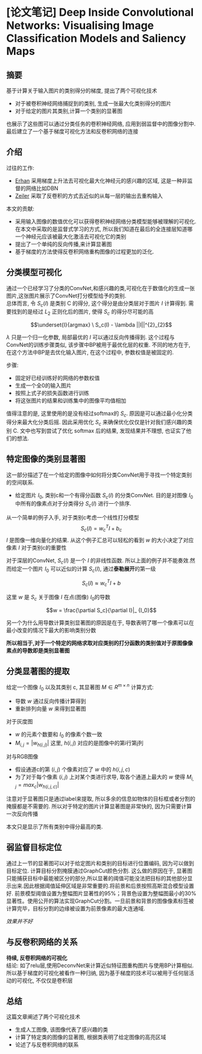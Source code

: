 # [论文笔记] Deep Inside Convolutional Networks: Visualising Image Classification Models and Saliency Maps

## 摘要
基于计算关于输入图片的类别得分的梯度, 提出了两个可视化技术
- 对于被卷积神经网络捕捉到的类别, 生成一张最大化类别得分的图片
- 对于给定的图片其类别,计算一个类别的显著图

也展示了这些图可以通过分类任务的卷积神经网络, 应用到弱监督中的图像分割中.  
最后建立了一个基于梯度可视化方法和反卷积网络的连接

## 介绍
过往的工作:
- [Erhan](https://pdfs.semanticscholar.org/65d9/94fb778a8d9e0f632659fb33a082949a50d3.pdf) 采用梯度上升法去可视化最大化神经元的感兴趣的区域, 这是一种非监督的网络比如DBN
- [Zeiler](https://arxiv.org/abs/1311.2901) 采取了反卷积的方式去近似的从每一层的输出去重构输入

本文的贡献:
- 采用输入图像的数值优化可以获得卷积神经网络分类模型能够被理解的可视化. 在本文中采取的是监督式学习的方式, 所以我们知道在最后的全连接层知道哪一个神经元应该被最大化激活去可视化它的类别
- 提出了一个单纯的反向传播,来计算显著图
- 基于梯度的方法使得反卷积网络重构图像的过程更加的泛化.

## 分类模型可视化
通过一个已经学习了分类的ConvNet,和感兴趣的类,可视化在于数值化的生成一张图片,这张图片展示了ConvNet打分模型给予的类别.  
总体而言, 令 $S_c(I)$ 是类别 C 的得分, 这个得分是由分类层对于图片 $I$ 计算得到. 需要找到的是经过 $L_2$ 正则化后的图片, 使得 $S_c$ 的得分尽可能的高

$$\underset{I}{argmax} \ S_c(I) - \lambda ||I||^{2}_{2}$$

$\lambda$ 只是一个归一化参数, 局部最优的 $I$ 可以通过反向传播得到. 这个过程与ConvNet的训练步骤类似, 该步骤中BP被用于最优化层的权重. 不同的地方在于, 在这个方法中BP是去优化输入图片, 在这个过程中, 参数权值是被固定的.   

步骤:
- 固定好已经训练好的网络的参数权值
- 生成一个全0的输入图片
- 按照上式子的损失函数进行训练
- 将这张图片的结果和训练集中的图像平均值相加

值得注意的是, 这里使用的是没有经过softmax的 $S_c$. 原因是可以通过最小化分类得分来最大化分类后摇. 因此采用优化 $S_c$ 来确保优化仅仅是针对我们感兴趣的类别 C. 文中也写到尝试了优化 softmax 后的结果, 发现结果并不理想, 也证实了他们的想法.

## 特定图像的类别显著图
这一部分描述了在一个给定的图像中如何将分类ConvNet用于寻找一个特定类别的空间联系.

- 给定图片 $I_0$, 类别c和一个有得分函数 $S_c(I)$ 的分类ConvNet. 目的是对图像 $I_0$ 中所有的像素点对于分类得分 $S_c(I)$ 进行一个排序.

从一个简单的例子入手, 对于类别c考虑一个线性打分模型
$$S_c(I) = w^{T}_c I + b_c$$
$I$ 是图像一维向量化的结果. 从这个例子汇总可以轻松的看到 $w$ 的大小决定了对应像素 $I$ 对于类别c的重要性

对于深层的ConvNet, $S_c(I)$ 是一个 $I$ 的非线性函数. 所以上面的例子并不能奏效.然而给定一个图片 $I_0$ 可以近似的计算 $S_c(I)$, 通过**泰勒展开**的第一级

$$S_c(I) \approx w^{T}_c I + b$$

这里 $w$ 是 $S_c$ 关于图像 $I$ 在点(图像) $I_0$的导数

$$w = \frac{\partial S_c}{\partial I}|_ {I_0}$$

另一个为什么用导数计算类别显著图的原因是在于, 导数表明了哪一个像素可以在最小改变的情况下最大的影响类别分数

**所以相当于,对于一个特定的网络求取对应类别的打分函数的类别值对于原图像像素点的导数即是类别显著图**

## 分类显著图的提取
给定一个图像 $I_0$ 以及其类别 c, 其显著图 $M \in R^{m \times n}$ 计算方式:
- 导数 $w$ 通过反向传播计算得到
- 重新排列向量 $w$ 来得到显著图

对于灰度图
- $w$ 的元素个数要和 $I_0$ 的像素个数一致
- $M_{i,j} = |w_{h(i,j)}|$ 这里, $h(i,j)$ 对应的是图像中的第i行第j列

对与RGB图像
- 假设通道c的第 $(i,j)$ 个像素对应了 $w$ 中的 $h(i,j,c)$
- 为了对于每个像素 $(i,j)$ 上对某个类进行求导, 取各个通道上最大的 $w$ 使得 $M_{i,j} = max_c|w_{h(i,j,c)}|$

注意对于显著图只是通过label来提取, 所以多余的信息如物体的目标框或者分割的掩膜都是不需要的. 所以对于特定的图片计算显著图是非常快的, 因为只需要计算一次反向传播

本文只是显示了所有类别中得分最高的类.

## 弱监督目标定位
通过上一节的显著图可以对于给定图片和类别的目标进行位置编码, 因为可以做到目标定位. 计算目标分割掩膜通过GraphCut颜色分割. 这么做的原因在于, 显著图只能捕获目标中最能被区分的部分,所以显著的阈值可能没法把目标的其他部分显示出来.因此根据阈值延伸区域是非常重要的.将前景和后景按照高斯混合模型设置好. 前景模型阈值设置为整幅图片显著性的95%；背景色设置为整幅图最小的30%显著性。使用公开的算法实现GraphCut分割。一旦前景和背景的图像像素标签被计算完毕，目标分割的边缘被设置为前景像素的最大连通域.

*效果并不好*

## 与反卷积网络的关系
**待续, 反卷积网络的可视化**  
结论: 如了relu层,使用DeconvNet来计算近似特征图重构图片与使用BP计算相似.所以基于梯度的可视化被看作一种归纳, 因为基于梯度的技术可以被用于任何层活动的可视化, 不仅仅是卷积层

## 总结
这篇文章阐述了两个可视化技术
- 生成人工图像, 该图像代表了感兴趣的类
- 计算了特定类的图像的显著图, 根据类表明了给定图像的高亮区域
- 论述了与反卷积网络的联系
